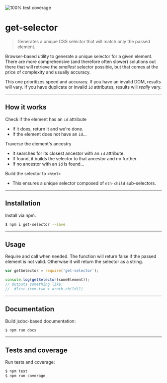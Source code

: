 ![100% test coverage](https://img.shields.io/badge/coverage-100%25-brightgreen.svg)

# get-selector
> Generates a unique CSS selector that will match only the passed element.

Browser-based utility to generate a unique selector for a given element.
There are more comprehensive (and therefore often slower) solutions out there 
that will retrieve the _smallest_ selector possible, but that comes at the price 
of complexity and usually accuracy.

This one prioritizes speed and accuracy.
If you have an invalid DOM, results will vary.
If you have duplicate or invalid `id` attributes, results will _really_ vary.

***

## How it works

Check if the element has an `id` attribute
- If it does, return it and we're done.
- If the element does not have an `id`...

Traverse the element's ancestry
- It searches for its closest ancestor with an `id` attribute.
- If found, it builds the selector to that ancestor and no further.
- If no ancestor with an `id` is found...

Build the selector to `<html>`
- This ensures a unique selector composed of `nth-child` sub-selectors.

***

## Installation
Install via npm.

```sh
$ npm i get-selector --save
```

***

## Usage
Require and call when needed.
The function will return false if the passed element is not valid.
Otherwise it will return the selector as a string.

```js
var getSelector = require('get-selector');

console.log(getSelector(someElement));
// Outputs something like:
// 	#list-item-two > a:nth-child(1)
```

***

## Documentation
Build jsdoc-based documentation:

```sh
$ npm run docs
```

***

## Tests and coverage
Run tests and coverage:

```sh
$ npm test
$ npm run coverage
```
